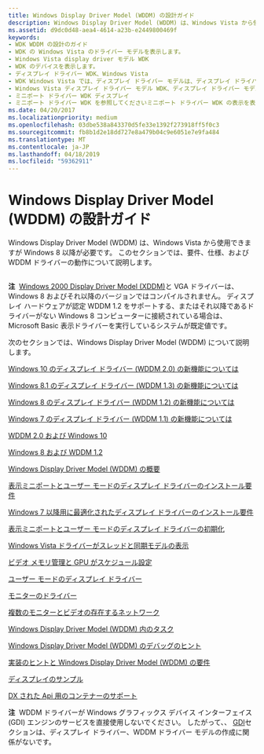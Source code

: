 ```yaml
---
title: Windows Display Driver Model (WDDM) の設計ガイド
description: Windows Display Driver Model (WDDM) は、Windows Vista から使用できますが Windows 8 以降が必要です。 このセクションでは、要件、仕様、および WDDM ドライバーの動作について説明します。
ms.assetid: d9dc0d48-aea4-4614-a23b-e2449800469f
keywords:
- WDK WDDM の設計のガイド
- WDK の Windows Vista のドライバー モデルを表示します。
- Windows Vista display driver モデル WDK
- WDK のデバイスを表示します。
- ディスプレイ ドライバー WDK、Windows Vista
- WDK Windows Vista では、ディスプレイ ドライバー モデルは、ディスプレイ ドライバー モデルについて
- Windows Vista ディスプレイ ドライバー モデル WDK、ディスプレイ ドライバー モデルについて
- ミニポート ドライバー WDK ディスプレイ
- ミニポート ドライバー WDK を参照してくださいミニポート ドライバー WDK の表示を表示します。
ms.date: 04/20/2017
ms.localizationpriority: medium
ms.openlocfilehash: 03dbe538a843370d5fe33e1392f273918ff5f0c3
ms.sourcegitcommit: fb8b1d2e18dd727e8a479b04c9e6051e7e9fa484
ms.translationtype: MT
ms.contentlocale: ja-JP
ms.lasthandoff: 04/18/2019
ms.locfileid: "59362911"
---
```

# <a name="windows-display-driver-model-wddm-design-guide"></a>Windows Display Driver Model (WDDM) の設計ガイド


Windows Display Driver Model (WDDM) は、Windows Vista から使用できますが Windows 8 以降が必要です。 このセクションでは、要件、仕様、および WDDM ドライバーの動作について説明します。

## <span id="wddm_id"></span><span id="WDDM_ID"></span>


**注**  [Windows 2000 Display Driver Model (XDDM)](windows-2000-display-driver-model-design-guide.md)と VGA ドライバーは、Windows 8 およびそれ以降のバージョンではコンパイルされません。 ディスプレイ ハードウェアが認定 WDDM 1.2 をサポートする、またはそれ以降であるドライバーがない Windows 8 コンピューターに接続されている場合は、Microsoft Basic 表示ドライバーを実行しているシステムが既定値です。

 

次のセクションでは、Windows Display Driver Model (WDDM) について説明します。

[Windows 10 のディスプレイ ドライバー (WDDM 2.0) の新機能については](what-s-new-for-windows-threshold-display-drivers--wddm-2-0-.md)

[Windows 8.1 のディスプレイ ドライバー (WDDM 1.3) の新機能については](what-s-new-for-windows-8-1-display-drivers--wddm-1-3-.md)

[Windows 8 のディスプレイ ドライバー (WDDM 1.2) の新機能については](what-s-new-for-windows-8-display-drivers.md)

[Windows 7 のディスプレイ ドライバー (WDDM 1.1) の新機能については](what-s-new-for-windows-7-display-drivers--wddm-1-1-.md)

[WDDM 2.0 および Windows 10](wddm-2-0-and-windows-10.md)

[Windows 8 および WDDM 1.2](wddm-in-windows-8.md)

[Windows Display Driver Model (WDDM) の概要](introduction-to-the-windows-vista-and-later-display-driver-model.md)

[表示ミニポートとユーザー モードのディスプレイ ドライバーのインストール要件](installing-display-miniport-and-user-mode-display-drivers.md)

[Windows 7 以降用に最適化されたディスプレイ ドライバーのインストール要件](installing-display-drivers-optimized-for-windows-7-and-later.md)

[表示ミニポートとユーザー モードのディスプレイ ドライバーの初期化](initializing-display-miniport-and-user-mode-display-drivers.md)

[Windows Vista ドライバーがスレッドと同期モデルの表示](windows-vista-display-driver-threading-and-synchronization-model.md)

[ビデオ メモリ管理と GPU がスケジュール設定](video-memory-management-and-gpu-scheduling.md)

[ユーザー モードのディスプレイ ドライバー](user-mode-display-drivers.md)

[モニターのドライバー](monitor-drivers.md)

[複数のモニターとビデオの存在するネットワーク](multiple-monitors-and-video-present-networks.md)

[Windows Display Driver Model (WDDM) 内のタスク](tasks-in-the-windows-vista-display-driver-model.md)

[Windows Display Driver Model (WDDM) のデバッグのヒント](debugging-tips-for-the-windows-vista-display-driver-model.md)

[実装のヒントと Windows Display Driver Model (WDDM) の要件](implementation-tips-and-requirements-for-the-windows-vista-display-dri.md)

[ディスプレイのサンプル](display-samples.md)

[DX された Api 用のコンテナーのサポート](container-non-dx.md)

**注**  WDDM ドライバーが Windows グラフィックス デバイス インターフェイス (GDI) エンジンのサービスを直接使用しないでください。 したがって、、 [GDI](gdi.md)セクションは、ディスプレイ ドライバー、WDDM ドライバー モデルの作成に関係がないです。

 

 

 






